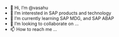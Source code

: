 - 👋 Hi, I’m @vasahu
- 👀 I’m interested in SAP products and technology 
- 🌱 I’m currently learning SAP MDG, and SAP ABAP
- 💞️ I’m looking to collaborate on ...
- 📫 How to reach me ...

<!---
vasahu/vasahu is a ✨ special ✨ repository because its `README.md` (this file) appears on your GitHub profile.
You can click the Preview link to take a look at your changes.
--->
